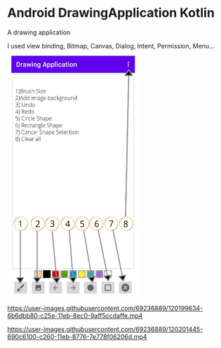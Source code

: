 # Android DrawingApplication Kotlin
A drawing application

I used view binding, Bitmap, Canvas, Dialog, Intent, Permission, Menu...

<img src="app/src/main/res/drawable/image_help.png" width="300" height="550">

https://user-images.githubusercontent.com/69236889/120199634-6b6dbb80-c25e-11eb-8ec0-9aff5ccdaffe.mp4

https://user-images.githubusercontent.com/69236889/120201445-690c6100-c260-11eb-8776-7e778f06206d.mp4
